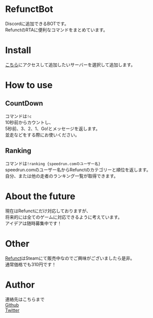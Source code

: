 RefunctBot
====

Discordに追加できるBOTです。  
RefunctのRTAに便利なコマンドをまとめています。

# Install

 [こちら](https://discord.com/api/oauth2/authorize?client_id=708260795284193301&permissions=0&scope=bot)にアクセスして追加したいサーバーを選択して追加します。

# How to use
## CountDown
コマンドは`!c`  
10秒前からカウントし、  
5秒前、3、2、1、Go!とメッセージを返します。  
並走などをする際にお使いください。

## Ranking
コマンドは`!ranking {speedrun.comのユーザー名}`  
speedrun.comのユーザー名からRefunctのカテゴリーと順位を返します。  
自分、または他の走者のランキング一覧が取得できます。

# About the future
現在はRefunctにだけ対応しておりますが、  
将来的には全てのゲームに対応できるように考えています。  
アイデアは随時募集中です！

# Other
[Refunct](https://store.steampowered.com/app/406150/Refunct/)はSteamにて販売中なのでご興味がございましたら是非。  
通常価格でも310円です！

# Author
連絡先はこちらまで  
[Github](https://github.com/gunimus)  
[Twitter](https://twitter.com/gunimus_0129)